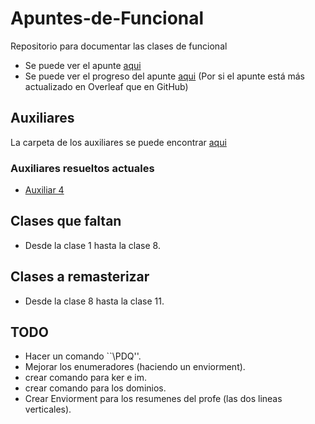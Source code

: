 # Apuntes-de-Funcional
Repositorio para documentar las clases de funcional

* Se puede ver el apunte [aqui](./pdfs/Apuntes_de_Funcional.pdf)
* Se puede ver el progreso del apunte [aqui](https://www.overleaf.com/read/qxmfhqtyczzt) (Por si el apunte está más actualizado en Overleaf que en GitHub)

## Auxiliares
La carpeta de los auxiliares se puede encontrar [aqui](./pdfs/auxs)
### Auxiliares resueltos actuales
* [Auxiliar 4]()

## Clases que faltan
* Desde la clase 1 hasta la clase 8.

## Clases a remasterizar
* Desde la clase 8 hasta la clase 11.

## TODO
* Hacer un comando ``\PDQ''.
* Mejorar los enumeradores (haciendo un enviorment).
* crear comando para ker e im.
* crear comando para los dominios.
* Crear Enviorment para los resumenes del profe (las dos lineas verticales).